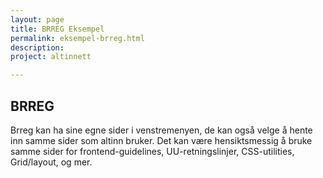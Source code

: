 ```yaml
---
layout: page
title: BRREG Eksempel
permalink: eksempel-brreg.html
description:
project: altinnett

---
```


## BRREG

Brreg kan ha sine egne sider i venstremenyen, de kan også velge å hente inn samme sider som altinn bruker. Det kan være hensiktsmessig å bruke samme sider for frontend-guidelines, UU-retningslinjer, CSS-utilities, Grid/layout, og mer. 

